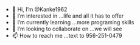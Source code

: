 - 👋 Hi, I’m @Kanke1962
- 👀 I’m interested in ...life and all it has to offer    
- 🌱 I’m currently learning ...more programing skills 
- 💞️ I’m looking to collaborate on ...we will see
- 📫 How to reach me ...text to 956-251-0479

<!---
Kanke1962/Kanke1962 is a ✨ special ✨ repository because its `README.md` (this file) appears on your GitHub profile.
You can click the Preview link to take a look at your changes.
--->
